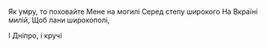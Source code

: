 Як умру, то поховайте
Мене на могилі 
Серед степу широкого
На Вкраїні милій,
Щоб лани широкополі,

І Дніпро, і кручі

